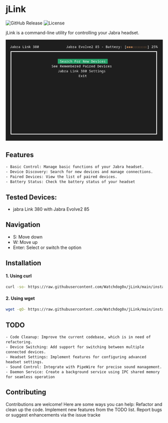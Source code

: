 # jLink 

![GitHub Release](https://img.shields.io/github/v/release/Watchdog0x/jLink)
![License](https://img.shields.io/badge/License-Apache%202.0-blue.svg)

jLink is a command-line utility for controlling your Jabra headset.

<div align="center">
  <img src="./src/image.png" alt="How jLink look" style="max-width: 100%; height: auto;">
</div>

## Features
    - Basic Control: Manage basic functions of your Jabra headset.
    - Device Discovery: Search for new devices and manage connections.
    - Paired Devices: View the list of paired devices.
    - Battery Status: Check the battery status of your headset

## Tested Devices:

- jabra Link 380 with Jabra Evolve2 85

## Navigation
- S: Move down
- W: Move up
- Enter: Select or switch the option

## Installation

#### 1. Using curl
```bash
curl -so- https://raw.githubusercontent.com/Watchdog0x/jLink/main/install.sh | sudo bash
```

#### 2. Using wget
```bash
wget -qO- https://raw.githubusercontent.com/Watchdog0x/jLink/main/install.sh | sudo bash
```

## TODO

    - Code Cleanup: Improve the current codebase, which is in need of refactoring.
    - Device Switching: Add support for switching between multiple connected devices.
    - Headset Settings: Implement features for configuring advanced headset settings.
    - Sound Control: Integrate with PipeWire for precise sound management.
    - Daemon Service: Create a background service using IPC shared memory for seamless operation

## Contributing

Contributions are welcome! Here are some ways you can help:
Refactor and clean up the code.
Implement new features from the TODO list.
Report bugs or suggest enhancements via the issue tracke